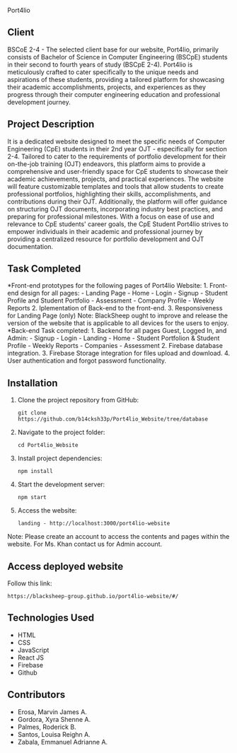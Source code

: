 Port4lio

## Client
BSCoE 2-4 - The selected client base for our website, Port4lio, primarily consists of Bachelor of Science in Computer Engineering (BSCpE) students in their second to fourth years of study (BSCpE 2-4). Port4lio is meticulously crafted to cater specifically to the unique needs and aspirations of these students, providing a tailored platform for showcasing their academic accomplishments, projects, and experiences as they progress through their computer engineering education and professional development journey.

## Project Description
It is a dedicated website designed to meet the specific needs of Computer Engineering (CpE) students in their 2nd year OJT - especifically for section 2-4. Tailored to cater to the requirements of portfolio development for their on-the-job training (OJT) endeavors, this platform aims to provide a comprehensive and user-friendly space for CpE students to showcase their academic achievements, projects, and practical experiences. The website will feature customizable templates and tools that allow students to create professional portfolios, highlighting their skills, accomplishments, and contributions during their OJT. Additionally, the platform will offer guidance on structuring OJT documents, incorporating industry best practices, and preparing for professional milestones. With a focus on ease of use and relevance to CpE students' career goals, the CpE Student Port4lio strives to empower individuals in their academic and professional journey by providing a centralized resource for portfolio development and OJT documentation.

## Task Completed

*Front-end prototypes for the following pages of Port4lio Website:
	1. Front-end design for all pages:
		- Landing Page
		- Home
		- Login
		- Signup
		- Student Profile and Student Portfolio
		- Assessment
		- Company Profile
		- Weekly Reports
	2. Iplementation of Back-end to the front-end.
	3. Responsiveness for Landing Page (only)
Note: BlackSheep ought to improve and release the version of the website that is applicable to all devices for the users to enjoy.
*Back-end Task completed:
	1. Backend for all pages Guest, Logged In, and Admin:
		- Signup
		- Login
		- Landing
		- Home
		- Student Portfolion & Student Profile
		- Weekly Reports
		- Companies
		- Assessment
	2. Firebase database integration.
	3. Firebase Storage integration for files upload and download.
	4. User authentication and forgot password functionality.

## Installation

1. Clone the project repository from GitHub:	

   ```
   git clone https://github.com/b14cksh33p/Port4lio_Website/tree/database
   ```

2. Navigate to the project folder:

   ```
   cd Port4lio_Website
   ```

3. Install project dependencies:

   ```
   npm install
   ```

4. Start the development server:

   ```
   npm start
   ```

5. Access the website:
 
   ```
   landing - http://localhost:3000/port4lio-website
   ```

Note: Please create an account to access the contents and pages within the website. For Ms. Khan contact us for Admin account.

## Access deployed website

Follow this link:

	https://blacksheep-group.github.io/port4lio-website/#/

## Technologies Used

- HTML
- CSS
- JavaScript
- React JS
- Firebase
- Github

## Contributors

- Erosa, Marvin James A.
- Gordora, Xyra Shenne A.
- Palmes, Roderick B.
- Santos, Louisa Reighn A.
- Zabala, Emmanuel Adrianne A.
